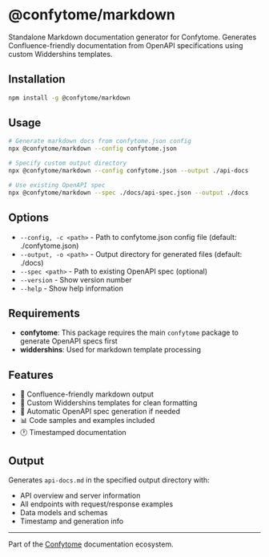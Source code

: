 # @confytome/markdown

Standalone Markdown documentation generator for Confytome. Generates Confluence-friendly documentation from OpenAPI specifications using custom Widdershins templates.

## Installation

```bash
npm install -g @confytome/markdown
```

## Usage

```bash
# Generate markdown docs from confytome.json config
npx @confytome/markdown --config confytome.json

# Specify custom output directory
npx @confytome/markdown --config confytome.json --output ./api-docs

# Use existing OpenAPI spec
npx @confytome/markdown --spec ./docs/api-spec.json --output ./docs
```

## Options

- `--config, -c <path>` - Path to confytome.json config file (default: ./confytome.json)
- `--output, -o <path>` - Output directory for generated files (default: ./docs)  
- `--spec <path>` - Path to existing OpenAPI spec (optional)
- `--version` - Show version number
- `--help` - Show help information

## Requirements

- **confytome**: This package requires the main `confytome` package to generate OpenAPI specs first
- **widdershins**: Used for markdown template processing

## Features

- 📝 Confluence-friendly markdown output
- 🎨 Custom Widdershins templates for clean formatting
- 🔧 Automatic OpenAPI spec generation if needed
- 📊 Code samples and examples included
- 🕐 Timestamped documentation

## Output

Generates `api-docs.md` in the specified output directory with:
- API overview and server information
- All endpoints with request/response examples
- Data models and schemas
- Timestamp and generation info

---

Part of the [Confytome](https://github.com/n-ae/confytome) documentation ecosystem.